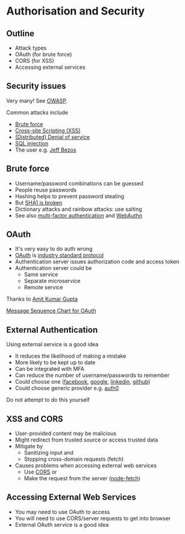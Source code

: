 
# Authorisation and Security


## Outline

* Attack types
* OAuth (for brute force)
* CORS (for XSS)
* Accessing external services


## Security issues

Very many! See [OWASP](https://www.owasp.org/index.php/Main_Page).

Common attacks include
* [Brute force](https://www.owasp.org/index.php/Brute_force_attack)
* [Cross-site Scripting (XSS)](https://www.owasp.org/index.php/Cross-site_Scripting)
* [(Distributed) Denial of service](https://www.owasp.org/index.php/Denial_of_Service)
* [SQL injection](https://www.owasp.org/index.php/SQL_Injection)
* The user e.g. [Jeff Bezos](https://www.bbc.co.uk/news/technology-47253869)


## Brute force

* Username/password combinations can be guessed
* People reuse passwords
* Hashing helps to prevent password stealing
* But [SHA1 is broken](https://security.googleblog.com/2017/02/announcing-first-sha1-collision.html)
* Dictionary attacks and rainbow attacks: use salting
* See also [multi-factor authentication](https://en.wikipedia.org/wiki/Multi-factor_authentication) and [WebAuthn](https://www.w3.org/TR/webauthn/)


## OAuth

* It's very easy to do auth wrong
* [OAuth](https://oauth.net/) is [industry standard protocol](https://tools.ietf.org/html/rfc6749)
* Authentication server issues authorization code and access token
* Authentication server could be
  * Same service
  * Separate microservice
  * Remote service


Thanks to [Amit Kumar Gupta](https://stackoverflow.com/users/453767/amit-kumar-gupta)

[Message Sequence Chart for OAuth](https://i.stack.imgur.com/lrLe3.png)


## External Authentication

Using external service is a good idea
* It reduces the likelihood of making a mistake
* More likely to be kept up to date
* Can be integrated with MFA
* Can reduce the number of username/passwords to remember
* Could choose one ([facebook](https://developers.facebook.com/docs/facebook-login/), [google](https://developers.google.com/identity/), [linkedin](https://docs.microsoft.com/en-us/linkedin/shared/authentication/authentication), [github](https://developer.github.com/v3/auth/))
* Could choose generic provider e.g. [auth0](https://auth0.com/)

Do not attempt to do this yourself


## XSS and CORS

* User-provided content may be malicious
* Might redirect from trusted source or access trusted data
* Mitigate by
  * Sanitizing input and
  * Stopping cross-domain requests (fetch)
* Causes problems when accessing external web services
  * Use [CORS](https://developer.mozilla.org/en-US/docs/Web/HTTP/CORS) or
  * Make the request from the server ([node-fetch](https://www.npmjs.com/package/node-fetch))


## Accessing External Web Services

* You may need to use OAuth to access
* You will need to use CORS/server requests to get into browser
* External OAuth service is a good idea



